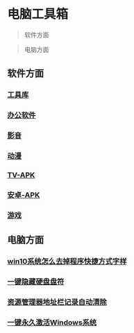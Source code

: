 
# 电脑工具箱

> 软件方面

> 电脑方面


## 软件方面

### [工具库](./software/tools.md)

### [办公软件](./software/office.md)

### [影音](./software/player.md)

### [动漫](./software/animation.md)

### [TV-APK](./software/tv-apk.md)

### [安卓-APK](./software/android.md)

### [游戏](./software/game.md)


## 电脑方面

### [win10系统怎么去掉程序快捷方式字样](./tutorial/del_shortcut)

### [一键隐藏硬盘盘符](./tutorial/drive-hide)

### [资源管理器地址栏记录自动清除](./tutorial/clear-log)

### [一键永久激活Windows系统](./tutorial/activate-win)